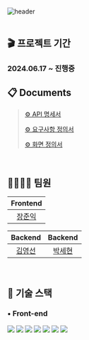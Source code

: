 # 


![header](https://capsule-render.vercel.app/api?type=waving&color=FFE6DE&height=150&section=footer&text=Lifediary&fontAlign=50&fontAlignY=75&fontColor=F5F8FF&fontSize=35&descAlign=92&descAlignY=7&descSize=102)
  <br/><br/>

## 🎬 프로젝트 기간  
<h3>2024.06.17 ~ 진행중</h3>


## :clipboard: Documents
> [⚙️ API 명세서](https://www.notion.so/stageus/API-65160e0a154c496898ed2ba6e5fe5f4f)
> 
> [⚙️ 요구사항 정의서](https://docs.google.com/spreadsheets/d/1X0wucMNIiP-2EpdakdUEjhG5WlXXucFnvNjtkSiCp2E/edit?gid=0#gid=0)
>
> [⚙️ 화면 정의서](https://www.figma.com/design/C0LrHGATvwKuYDZFdN8net/%EC%9D%B8%EC%83%9D%EC%9D%BC%EA%B8%B0-%ED%94%84%EB%A1%9C%EC%A0%9D%ED%8A%B8?node-id=143-5402&t=yj6F5puDeDhqc1Qc-0)

<br/>

## 👨‍👨‍👧‍👧 팀원

|Frontend|
| :---: |
|[장준익](https://github.com/JangIkIk)

|Backend|Backend|
| :---: | :---: |
|[김영선](https://github.com/JangIkIk)|[박세현](https://github.com/hellosehyun)|

<br/>


## 💪 기술 스택

### • Front-end

<img src="https://img.shields.io/badge/react-61DAFB?style=for-the-badge&logo=react&logoColor=black">
<img src="https://img.shields.io/badge/Vite-09D3AC?style=for-the-badge&logo=Create React App&logoColor=white"> 
<img src="https://img.shields.io/badge/styled components-DB7093?style=for-the-badge&logo=styled-components&logoColor=white">
<img src="https://img.shields.io/badge/React Router-CA4245?style=for-the-badge&logo=React Router&logoColor=white"> <img src="https://img.shields.io/badge/Javascript-F7DF1E?style=for-the-badge&logo=JavaScript&logoColor=black"> <img src="https://img.shields.io/badge/HTML-E34F26?style=for-the-badge&logo=HTML5&logoColor=white"> <img src="https://img.shields.io/badge/CSS-1572B6?style=for-the-badge&logo=CSS3&logoColor=white">
